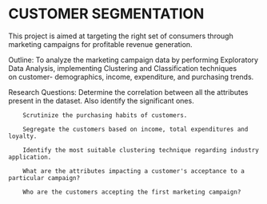 # CUSTOMER SEGMENTATION
This  project is aimed at targeting the right set of consumers through marketing campaigns for profitable revenue generation.

Outline: To analyze the marketing campaign data by performing Exploratory Data Analysis, implementing Clustering and Classification techniques on customer- demographics, income, expenditure, and purchasing trends.

Research Questions:
        Determine the correlation between all the attributes present in the dataset. Also identify the significant ones.
        
        Scrutinize the purchasing habits of customers.
        
        Segregate the customers based on income, total expenditures and loyalty.
        
        Identify the most suitable clustering technique regarding industry application.
        
        What are the attributes impacting a customer's acceptance to a particular campaign?
        
        Who are the customers accepting the first marketing campaign?
